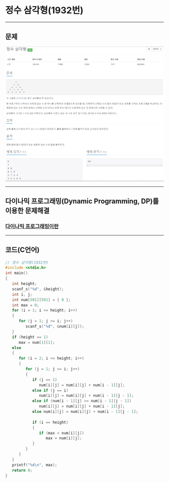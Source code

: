 # 정수 삼각형(1932번)

****

## 문제

![image-1932](/image_file/image-1932.png)

****

## 다이나믹 프로그래밍(Dynamic Programming, DP)를 이용한 문제해결
### [다이나믹 프로그래밍이란](https://github.com/haechunchung/Algorithm/blob/master/%EB%8B%A4%EC%9D%B4%EB%82%98%EB%AF%B9%20%ED%94%84%EB%A1%9C%EA%B7%B8%EB%9E%98%EB%B0%8D.md)
****

## 코드(C언어)
```c
// 정수 삼각형(1932번)
#include <stdio.h>
int main()
{
   int height;
   scanf_s("%d", &height);
   int i, j;
   int num[501][501] = { 0 };
   int max = 0;
   for (i = 1; i <= height; i++)
   {
      for (j = 1; j <= i; j++)
         scanf_s("%d", &num[i][j]);
   }
   if (height == 1)
      max = num[1][1];
   else
   {
      for (i = 2; i <= height; i++)
      {
         for (j = 1; j <= i; j++)
         {
            if (j == 1)
               num[i][j] = num[i][j] + num[i - 1][j];
            else if (j == i)
               num[i][j] = num[i][j] + num[i - 1][j - 1];
            else if (num[i - 1][j] >= num[i - 1][j - 1])
               num[i][j] = num[i][j] + num[i - 1][j];
            else num[i][j] = num[i][j] + num[i - 1][j - 1];

            if (i == height)
            {
               if (max < num[i][j])
                  max = num[i][j];
            }
         }
      }
   }
   printf("%d\n", max);
   return 0;
}
```
